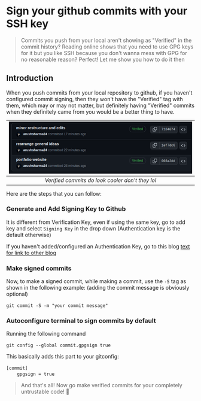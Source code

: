 # Sign your github commits with your SSH key

<!-- Some image -->

<!-- Quote formatting: Part which talks about the gist of the blog (eg. facing an issue with this? this happens but want this to happen? yada yada) -->

> Commits you push from your local aren't showing as "Verified" in the commit history? Reading online shows that you need to use GPG keys for it but you like SSH because you don't wanna mess with GPG for no reasonable reason? Perfect! Let me show you how to do it then 

## Introduction
<!-- Basic introduction of the topic on hand -->
When you push commits from your local repository to github, if you haven't configured commit signing, then they won't have the "Verified" tag with them, which may or may not matter, but definitely having "Verified" commits when they definitely came from you would be a better thing to have.

<center>

| ![Comparision of Verified and Unverified commits](images/how-to-sign-github-commits-1.png) |
|:--:|
| *Verified commits do look cooler don't they lol* |

</center>

Here are the steps that you can follow:

### Generate and Add Signing Key to Github
It is different from Verification Key, even if using the same key, go to add key and select `Signing Key` in the drop down (Authentication key is the default otherwise)

If you haven't added/configured an Authentication Key, go to this blog [text for link to other blog](link.to.other.blog)

### Make signed commits
Now, to make a signed commit, while making a commit, use the `-S` tag as shown in the following example: (adding the commit message is obviously optional)
```
git commit -S -m "your commit message"
```
<!-- etc etc for steps -->

### Autoconfigure terminal to sign commits by default
Running the following command 
```
git config --global commit.gpgsign true
```

This basically adds this part to your gitconfig:
```
[commit]
	gpgsign = true
```

> And that's all! Now go make verified commits for your completely untrustable code! 🤠